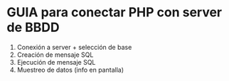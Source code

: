# GUIA para conectar PHP con server de BBDD

  1. Conexión a server + selección de base    
  2. Creación de mensaje SQL  
  3. Ejecución de mensaje SQL  
  4. Muestreo de datos (info en pantalla)  
